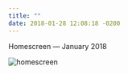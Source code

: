 ```yaml
---
title: ""
date: 2018-01-28 12:08:18 -0200
---
```


Homescreen — January 2018

![homescreen](https://mmarfil.com/assets/images/posts/2018-01-28.jpeg)